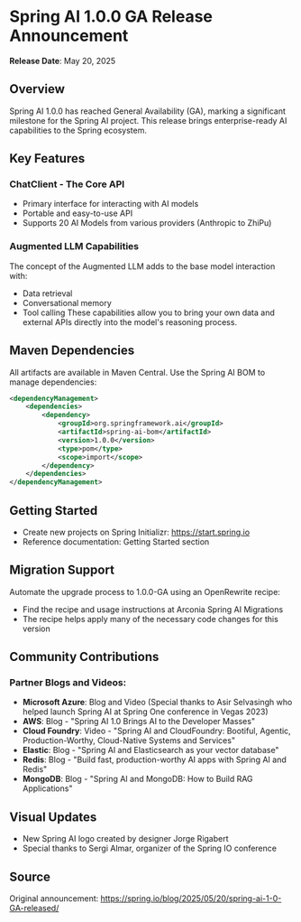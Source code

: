 # Spring AI 1.0.0 GA Release Announcement

**Release Date**: May 20, 2025

## Overview

Spring AI 1.0.0 has reached General Availability (GA), marking a significant milestone for the Spring AI project. This release brings enterprise-ready AI capabilities to the Spring ecosystem.

## Key Features

### ChatClient - The Core API
- Primary interface for interacting with AI models
- Portable and easy-to-use API
- Supports 20 AI Models from various providers (Anthropic to ZhiPu)

### Augmented LLM Capabilities
The concept of the Augmented LLM adds to the base model interaction with:
- Data retrieval
- Conversational memory  
- Tool calling
These capabilities allow you to bring your own data and external APIs directly into the model's reasoning process.

## Maven Dependencies

All artifacts are available in Maven Central. Use the Spring AI BOM to manage dependencies:

```xml
<dependencyManagement>
    <dependencies>
        <dependency>
            <groupId>org.springframework.ai</groupId>
            <artifactId>spring-ai-bom</artifactId>
            <version>1.0.0</version>
            <type>pom</type>
            <scope>import</scope>
        </dependency>
    </dependencies>
</dependencyManagement>
```

## Getting Started

- Create new projects on Spring Initializr: https://start.spring.io
- Reference documentation: Getting Started section

## Migration Support

Automate the upgrade process to 1.0.0-GA using an OpenRewrite recipe:
- Find the recipe and usage instructions at Arconia Spring AI Migrations
- The recipe helps apply many of the necessary code changes for this version

## Community Contributions

### Partner Blogs and Videos:
- **Microsoft Azure**: Blog and Video (Special thanks to Asir Selvasingh who helped launch Spring AI at Spring One conference in Vegas 2023)
- **AWS**: Blog - "Spring AI 1.0 Brings AI to the Developer Masses"
- **Cloud Foundry**: Video - "Spring AI and CloudFoundry: Bootiful, Agentic, Production-Worthy, Cloud-Native Systems and Services"
- **Elastic**: Blog - "Spring AI and Elasticsearch as your vector database"
- **Redis**: Blog - "Build fast, production-worthy AI apps with Spring AI and Redis"
- **MongoDB**: Blog - "Spring AI and MongoDB: How to Build RAG Applications"

## Visual Updates

- New Spring AI logo created by designer Jorge Rigabert
- Special thanks to Sergi Almar, organizer of the Spring IO conference

## Source

Original announcement: https://spring.io/blog/2025/05/20/spring-ai-1-0-GA-released/